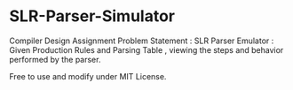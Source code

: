 SLR-Parser-Simulator
====================

Compiler Design Assignment
Problem Statement : 
SLR Parser Emulator
: Given Production Rules and Parsing Table , viewing the steps and behavior performed by the parser.

Free to use and modify under MIT License.
